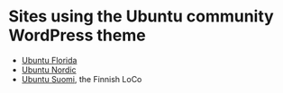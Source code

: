 Sites using the Ubuntu community WordPress theme
================================================

- [Ubuntu Florida](http://ubuntu-fl.org/)
- [Ubuntu Nordic](http://ubuntu-nordic.org/)
- [Ubuntu Suomi](https://ubuntu-fi.org/), the Finnish LoCo
